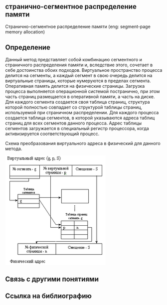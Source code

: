 ## странично-сегментное распределение памяти
Странично-сегментное распределение памяти (eng: segment-page memory allocation) 

## Определение
Данный метод представляет собой комбинацию сегментного и страничного распределения памяти и, вследствие этого, сочетает в себе достоинства обоих подходов. 
Виртуальное пространство процесса делится на сегменты, а каждый сегмент в свою очередь делится на виртуальные страницы, которые нумеруются в пределах сегмента. 
Оперативная память делится на физические страницы. Загрузка процесса выполняется операционной системой постранично, при этом часть страниц размещается в оперативной памяти, а часть на диске.
Для каждого сегмента создается своя таблица страниц, структура которой полностью совпадает со структурой таблицы страниц, используемой при страничном распределении. 
Для каждого процесса создается таблица сегментов, в которой указываются адреса таблиц страниц для всех сегментов данного процесса. 
Адрес таблицы сегментов загружается в специальный регистр процессора, когда активизируется соответствующий процесс. 

Схема преобразования виртуального адреса в физический для данного метода.

![segment-page memory allocation](https://github.com/vernikkkkkkkkkkkkkkkkkkk/concept_new/blob/main/images/segment-page%20memory%20allocation.png)
## Связь с другими понятиями


## Cсылка на библиографию



